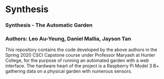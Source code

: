 # Synthesis
### Synthesis - The Automatic Garden
### Authors: Leo Au-Yeung, Daniel Mallia, Jayson Tan

This repository contains the code developed by the above authors in the 
Spring 2020 CSCI Capstone course under Professor Maryash at Hunter College, for 
the purpose of running an automated garden with a web interface. The hardware
heart of the project is a Raspberry Pi Model 3 B+ gathering data on a physical
garden with numerous sensors.
